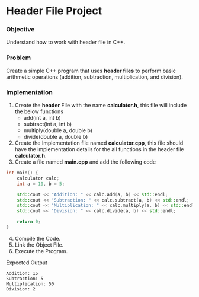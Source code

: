 # Header File Project

### Objective
Understand how to work with header file in C++.

### Problem
Create a simple C++ program that uses **header files** to perform basic arithmetic operations (addition, subtraction, multiplication, and division).

### Implementation
1. Create the **header** File with the name **calculator.h**, this file will include the below functions
   - add(int a, int b)
   - subtract(int a, int b)
   - multiply(double a, double b)
   - divide(double a, double b)
2. Create the Implementation file named **calculator.cpp**, this file should have the implementation details for the all functions in the header file **calculator.h**.
3. Create a file named **main.cpp** and add the following code
```c++
int main() {
    calculator calc;
    int a = 10, b = 5;

    std::cout << "Addition: " << calc.add(a, b) << std::endl;
    std::cout << "Subtraction: " << calc.subtract(a, b) << std::endl;
    std::cout << "Multiplication: " << calc.multiply(a, b) << std::endl;
    std::cout << "Division: " << calc.divide(a, b) << std::endl;

    return 0;
}
```
4. Compile the Code.
5. Link the Object File.
6. Execute the Program.

Expected Output
```
Addition: 15
Subtraction: 5
Multiplication: 50
Division: 2
```
